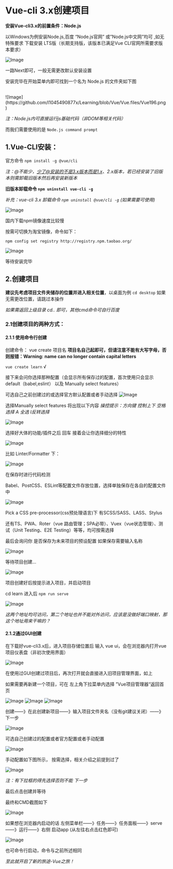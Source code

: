 # Vue-cli 3.x创建项目

**安装Vue-cli3.x的前置条件：Node.js** 

以Windows为例安装Node.js,百度 “Node.js官网” 或”Node.js中文网”均可 ,如无特殊要求 下载安装 LTS版（长期支持版，该版本已满足Vue CLI官网所需要求版本要求）

![Image](https://github.com/l1045490877x/Learning/blob/Vue/Vue.files/Vue137.png)

一路Next即可，一般无需更改默认安装设置
        
安装完毕在开始菜单内即可找到一个名为 Node.js 的文件夹如下图
        
<br/>
![Image](https://github.com/l1045490877x/Learning/blob/Vue/Vue.files/Vue196.png)<br>

_注：Node.js内可直接运行js基础代码（非DOM等相关代码）_

而我们需要使用的是 `Node.js command prompt`

## 1.Vue-CLI安装：

官方命令 `npm install -g @vue/cli`   

_注：@不能少，少了@安装的不是3.x版本而是1.x、2.x版本，若已经安装了旧版本则需卸载旧版本然后再安装新版本_ 

**旧版本卸载命令 `npm uninstall vue-cli -g `**
               
_补充：vue-cli 3.x 卸载命令  `npm uninstall @vue/cli -g`    (如果需要可使用)_

![Image](https://github.com/l1045490877x/Learning/blob/Vue/Vue.files/Vue450.png)

                
国内下载npm镜像速度比较慢

按需可切换为淘宝镜像，命令如下：

`npm config set registry http://registry.npm.taobao.org/`

![Image](https://github.com/l1045490877x/Learning/blob/Vue/Vue.files/Vue612.png)

等待安装完毕

## 2.创建项目

**建议先考虑项目文件夹储存的位置并进入相关位置**，以桌面为例  `cd desktop`  如果无需更改位置，请跳过本操作

_如果需返回上级目录  cd.. 即可，其他cmd命令可自行百度_

### 2.1创建项目的两种方式：

#### 2.1.1 使用命令行创建

创建命令： vue create 项目名   **项目名自己起即可，但请注意不能有大写字母，否则报错：Warning: name can no longer contain capital letters**

`vue create learn`  √

接下来会问你选择那种配置（会显示所有保存过的配置，首次使用只会显示 default（babel,eslint） 以及 Manually select features）

可选自己之前创建过的或选择官方默认配置或者手动选择
![Image](https://github.com/l1045490877x/Learning/blob/Vue/Vue.files/Vue964.png)

选择Manually select features 将出现以下内容 _操控提示：方向键 控制上下 空格选择   A 全选 I反转选择_

![Image](https://github.com/l1045490877x/Learning/blob/Vue/Vue.files/Vue1001.png)

选择好大体的功能/插件之后 回车 接着会让你选择细分的特性

![Image](https://github.com/l1045490877x/Learning/blob/Vue/Vue.files/Vue1084.png)

比如 Linter/Formatter 下：

![Image](https://github.com/l1045490877x/Learning/blob/Vue/Vue.files/Vue1097.png)
 
在保存时进行代码检测

Babel、PostCSS、ESLint等配置文件存放位置，选择单独保存在各自的配置文件中

![Image](https://github.com/l1045490877x/Learning/blob/Vue/Vue.files/Vue1147.png)

Pick a CSS pre-processor(css预处理语言)下 有SCSS/SASS、LASS、Stylus

还有TS、PWA、Roter（vue 路由管理；SPA必带）、Vuex（vue状态管理）、测试（Unit Testing、E2E Testing）等等，均可按需选择

最后会询问你 是否保存为未来项目的预设配置  如果保存需要输入名称

![Image](https://github.com/l1045490877x/Learning/blob/Vue/Vue.files/Vue1325.png)
                

等待项目创建...

![Image](https://github.com/l1045490877x/Learning/blob/Vue/Vue.files/Vue1337.png)

项目创建好后按提示进入项目，并启动项目

cd learn 进入后 `npm run serve`

![Image](https://github.com/l1045490877x/Learning/blob/Vue/Vue.files/Vue1386.png)

_这两个地址均可访问，第二个地址也并不能对外访问，应该是没做好端口映射，那这个地址用来干嘛的？_

#### 2.1.2通过GUI创建

在下载好vue-cli3.x后，进入项目存储位置后  输入 vue ui，会在浏览器内打开vue项目仪表盘（非初次使用界面）

![Image](https://github.com/l1045490877x/Learning/blob/Vue/Vue.files/Vue1506.png)

在使用过GUI创建过项目后，再次打开就会直接进入旧项目管理界面，如上

如果需要再新建一个项目，可在 左上角下拉菜单内选择 ”Vue项目管理器“返回首页

![Image](https://github.com/l1045490877x/Learning/blob/Vue/Vue.files/Vue1584.png)
![Image](https://github.com/l1045490877x/Learning/blob/Vue/Vue.files/Vue1586.png)
![Image](https://github.com/l1045490877x/Learning/blob/Vue/Vue.files/Vue1588.png)

创建——》在此创建新项目——》输入项目文件夹名（没有git建议关闭）——》下一步

![Image](https://github.com/l1045490877x/Learning/blob/Vue/Vue.files/Vue1631.png)

可选自己创建过的配置或者官方配置或者手动配置

![Image](https://github.com/l1045490877x/Learning/blob/Vue/Vue.files/Vue1632.png)

手动配置如下图所示，  按需选择，相关介绍之前提到过了

![Image](https://github.com/l1045490877x/Learning/blob/Vue/Vue.files/Vue1685.png)

_注：有下拉框的得先选择否则不能 下一步_

最后点击创建并等待

最终和CMD截图如下

![Image](https://github.com/l1045490877x/Learning/blob/Vue/Vue.files/Vue1728.png)

如果想在浏览器内启动的话 左侧菜单栏——》任务——》任务面板——》serve——》运行——》右侧 启动app  (从左往右点击红色即可)

![Image](https://github.com/l1045490877x/Learning/blob/Vue/Vue.files/Vue1799.png)

也可命令行启动，命令与之前所述相同

_至此就开启了新的旅途-Vue之旅！_

